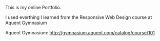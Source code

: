 This is my online Portfolio.

I used everthing I learned from the Responsive Web Design course at Aquent Gymnasium


Aquent Gymnasium: http://gymnasium.aquent.com/catalog/course/101
